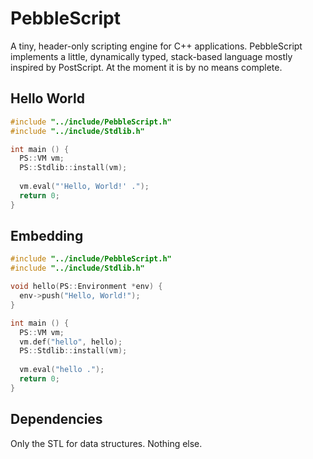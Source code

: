 PebbleScript
============

A tiny, header-only scripting engine for C++ applications. PebbleScript implements a little, dynamically typed, stack-based language mostly inspired by PostScript. 
At the moment it is by no means complete.

Hello World
-----------

```  C++
#include "../include/PebbleScript.h"
#include "../include/Stdlib.h"

int main () {
  PS::VM vm;
  PS::Stdlib::install(vm);
  
  vm.eval("'Hello, World!' .");
  return 0;
}
```

Embedding
---------

```  C++
#include "../include/PebbleScript.h"
#include "../include/Stdlib.h"

void hello(PS::Environment *env) {
  env->push("Hello, World!");
}

int main () {
  PS::VM vm;
  vm.def("hello", hello);
  PS::Stdlib::install(vm);
  
  vm.eval("hello .");
  return 0;
}
```

Dependencies
------------

Only the STL for data structures. Nothing else.
